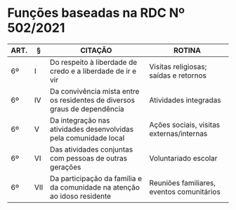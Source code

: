 # Funções baseadas na RDC Nº 502/2021

|ART.|§|CITAÇÃO|ROTINA|
|-|-|-|-|
|6º|I|Do respeito à liberdade de credo e a liberdade de ir e vir|Visitas religiosas; saídas e retornos|
|6º|IV|Da convivência mista entre os residentes de diversos graus de dependência|Atividades integradas|
|6º|V|Da integração nas atividades desenvolvidas pela comunidade local|Ações sociais, visitas externas/internas|
|6º|VI|Das atividades conjuntas com pessoas de outras gerações|Voluntariado escolar|
|6º|VII|Da participação da família e da comunidade na atenção ao idoso residente|Reuniões familiares, eventos comunitários|